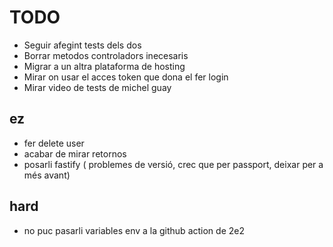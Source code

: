 # TODO

- Seguir afegint tests dels dos
- Borrar metodos controladors inecesaris
- Migrar a un altra plataforma de hosting
- Mirar on usar el acces token que dona el fer login
- Mirar video de tests de michel guay

## ez

- fer delete user
- acabar de mirar retornos
- posarli fastify ( problemes de versió, crec que per passport, deixar per a més avant)

## hard

- no puc pasarli variables env a la github action de 2e2
